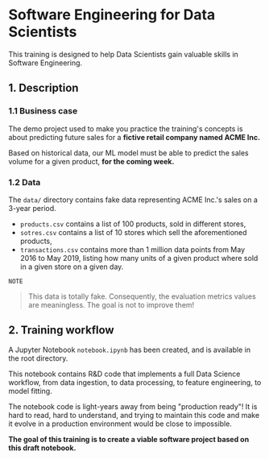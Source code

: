 # Software Engineering for Data Scientists

This training is designed to help Data Scientists gain valuable skills in Software Engineering.

## 1. Description

### 1.1 Business case

The demo project used to make you practice the training's concepts is about predicting future sales for a **fictive retail company named ACME Inc.**

Based on historical data, our ML model must be able to predict the sales volume for a given product, **for the coming week.**

### 1.2 Data

The `data/` directory contains fake data representing ACME Inc.'s sales on a 3-year period.
 
- `products.csv` contains a list of 100 products, sold in different stores,
- `sotres.csv` contains a list of 10 stores which sell the aforementioned products,
- `transactions.csv` contains more than 1 million data points from May 2016 to May 2019, listing how many units of a given product where sold in a given store on a given day.

`NOTE`

> This data is totally fake. Consequently, the evaluation metrics values are meaningless. The goal is not to improve them!


## 2. Training workflow

A Jupyter Notebook `notebook.ipynb` has been created, and is available in the root directory. 

This notebook contains R&D code that implements a full Data Science workflow, from data ingestion, to data processing, to feature engineering, to model fitting.

The notebook code is light-years away from being "production ready"! It is hard to read, hard to understand, and trying to maintain this code and make it evolve in a production environment would be close to impossible.

**The goal of this training is to create a viable software project based on this draft notebook.**


